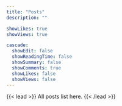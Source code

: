 ```yaml
---
title: "Posts"
description: ""

showLikes: true
showViews: true

cascade:
  showEdit: false
  showReadingTime: false
  showSummary: false
  showComments: true
  showLikes: false
  showViews: false
---
```


{{< lead >}}
All posts list here.
{{< /lead >}}
